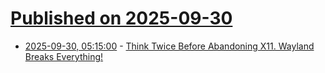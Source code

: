 # [Published on 2025-09-30](index.md)

* [2025-09-30, 05:15:00](https://soylentnews.org/article.pl?sid=25/09/29/0055259&from=rss) - [Think Twice Before Abandoning X11. Wayland Breaks Everything!](https://soylentnews.org/article.pl?sid=25/09/29/0055259&from=rss)
